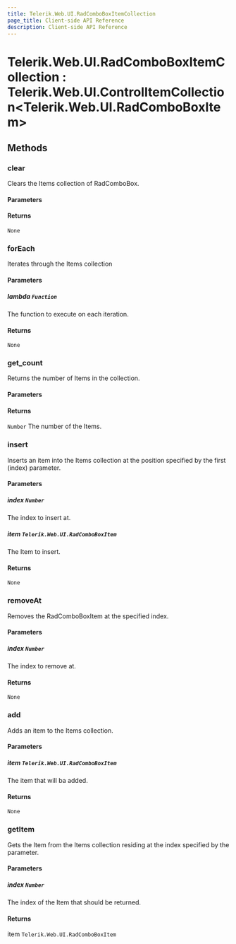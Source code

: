 ```yaml
---
title: Telerik.Web.UI.RadComboBoxItemCollection
page_title: Client-side API Reference
description: Client-side API Reference
---
```


# Telerik.Web.UI.RadComboBoxItemCollection : Telerik.Web.UI.ControlItemCollection<Telerik.Web.UI.RadComboBoxItem>

## Methods

### clear

Clears the Items collection of RadComboBox.

#### Parameters

#### Returns

`None` 

### forEach

Iterates through the Items collection

#### Parameters

##### lambda `Function`

The function to execute on each iteration.

#### Returns

`None` 

### get_count

Returns the number of Items in the collection.

#### Parameters

#### Returns

`Number` The number of the Items.

### insert

Inserts an item into the Items collection at the position specified by the first (index) parameter.

#### Parameters

##### index `Number`

The index to insert at.

##### item `Telerik.Web.UI.RadComboBoxItem`

The Item to insert.

#### Returns

`None` 

### removeAt

Removes the RadComboBoxItem at the specified index.

#### Parameters

##### index `Number`

 The index to remove at.

#### Returns

`None` 

### add

Adds an item to the Items collection. 

#### Parameters

##### item `Telerik.Web.UI.RadComboBoxItem`

The item that will ba added.

#### Returns

`None` 

### getItem

Gets the Item from the Items collection residing at the index specified by the parameter.

#### Parameters

##### index `Number`

The index of the Item that should be returned.

#### Returns

item `Telerik.Web.UI.RadComboBoxItem`
